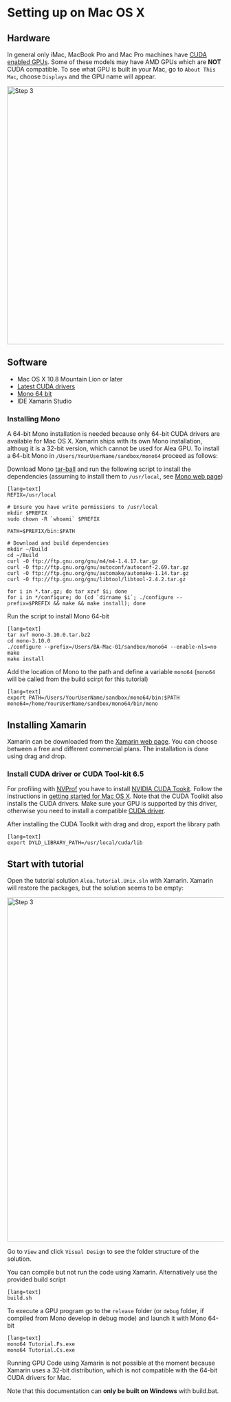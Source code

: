 # Setting up on Mac OS X

## Hardware

In general only iMac, MacBook Pro and Mac Pro machines have [CUDA enabled GPUs](https://developer.nvidia.com/cuda-gpus). Some of these models may have AMD GPUs which are **NOT** CUDA compatible. To see what GPU is built in your Mac, go to `About This Mac`, choose `Displays` and the GPU name will appear.

<img src="../content/images/MacSetUp/BuildInGPU.png" width="600" alt="Step 3">

## Software

  - Mac OS X 10.8 Mountain Lion or later
  - [Latest CUDA drivers](https://developer.nvidia.com/cuda-downloads)
  - [Mono 64 bit](http://www.mono-project.com)
  - IDE Xamarin Studio  
	
### Installing Mono

A 64-bit Mono installation is needed because only 64-bit CUDA drivers are available for Mac OS X. Xamarin ships with its own Mono installation, althoug it is a 32-bit version, which cannot be used for Alea GPU. To install a 64-bit Mono in `/Users/YourUserName/sandbox/mono64` proceed as follows:

Download Mono [tar-ball](http://download.mono-project.com/sources/mono/) and run the following script to 
install the dependencies (assuming to install them to `/usr/local`, see [Mono web page](http://www.mono-project.com/Compiling_Mono_on_OSX/)) 

	[lang=text]
	REFIX=/usr/local

	# Ensure you have write permissions to /usr/local
	mkdir $PREFIX
	sudo chown -R `whoami` $PREFIX

	PATH=$PREFIX/bin:$PATH

	# Download and build dependencies
	mkdir ~/Build
	cd ~/Build
	curl -O ftp://ftp.gnu.org/gnu/m4/m4-1.4.17.tar.gz
	curl -O ftp://ftp.gnu.org/gnu/autoconf/autoconf-2.69.tar.gz
	curl -O ftp://ftp.gnu.org/gnu/automake/automake-1.14.tar.gz
	curl -O ftp://ftp.gnu.org/gnu/libtool/libtool-2.4.2.tar.gz

	for i in *.tar.gz; do tar xzvf $i; done
	for i in */configure; do (cd `dirname $i`; ./configure --prefix=$PREFIX && make && make install); done

Run the script to install Mono 64-bit 

	[lang=text]
	tar xvf mono-3.10.0.tar.bz2
	cd mono-3.10.0
	./configure --prefix=/Users/BA-Mac-01/sandbox/mono64 --enable-nls=no
	make
	make install

Add the location of Mono to the path and define a variable `mono64` (`mono64` will be called from the build scirpt for this tutorial)

	[lang=text]
    export PATH=/Users/YourUserName/sandbox/mono64/bin:$PATH
    mono64=/home/YourUserName/sandbox/mono64/bin/mono


## Installing Xamarin

Xamarin can be downloaded from the [Xamarin web page](https://store.xamarin.com). You can choose between a free and different commercial plans. The installation is done using drag and drop.

### Install CUDA driver or CUDA Tool-kit 6.5

For profiling with [NVProf](http://docs.nvidia.com/cuda/profiler-users-guide/) you have to install [NVIDIA CUDA Tookit](https://developer.nvidia.com/cuda-toolkit). Follow the instructions in [getting started for Mac OS X](http://docs.nvidia.com/cuda/cuda-getting-started-guide-for-mac-os-x/index.html). Note that the CUDA Toolkit also installs the CUDA drivers. Make sure your GPU is supported by this driver, otherwise you need to install a compatible [CUDA driver](http://www.nvidia.com/Download/index.aspx?lang=en-us). 

After installing the CUDA Toolkit with drag and drop, export the library path

	[lang=text]
	export DYLD_LIBRARY_PATH=/usr/local/cuda/lib

## Start with tutorial

Open the tutorial solution `Alea.Tutorial.Unix.sln` with Xamarin. Xamarin will restore the packages, but the solution seems to be empty:

<img src="../content/images/MacSetUp/seeminglyEmptyProject.png" width="800" alt="Step 3">

Go to `View` and click `Visual Design` to see the folder structure of the solution.

You can compile but not run the code using Xamarin. Alternatively use the provided build script

	[lang=text]
	build.sh
	
To execute a GPU program go to the `release` folder (or `debug` folder, if compiled from Mono develop in debug mode) and launch it with Mono 64-bit

	[lang=text]
    mono64 Tutorial.Fs.exe
    mono64 Tutorial.Cs.exe

Running GPU Code using Xamarin is not possible at the moment because Xamarin uses a 32-bit distribution, which is not compatible with the 64-bit CUDA drivers for Mac.

Note that this documentation can **only be built on Windows** with build.bat.